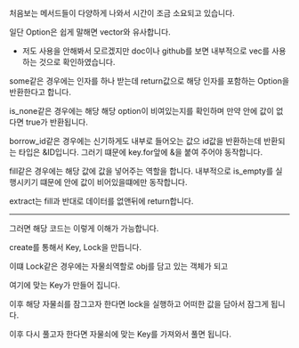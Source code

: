 처음보는 메서드들이 다양하게 나와서 시간이 조금 소요되고 있습니다.

일단 Option은 쉽게 말해면 vector와 유사합니다.

- 저도 사용을 안해봐서 모르겠지만 doc이나 github를 보면 내부적으로 vec를 사용하는 것으로 확인하였습니다.

some같은 경우에는 인자를 하나 받는데 return값으로 해당 인자를 포함하는 Option을 반환한다고 합니다.

is_none같은 경우에는 해당 해당 option이 비여있는지를 확인하며 만약 안에 값이 없다면 true가 반환됩니다.

borrow_id같은 경우에는 신기하게도 내부로 들어오는 값으 id값을 반환하는데 반환되는 타입은 &ID입니다.
그러기 떄문에 key.for앞에 &을 붙여 주어야 동작합니다.

fill같은 경우에는 해당 값에 값을 넣어주는 역할을 합니다.
내부적으로 is_empty를 실행시키기 떄문에 안에 값이 비어있을떄에만 동작합니다.

extract는 fill과 반대로 데이터를 없앤뒤에 return합니다.

---

그러면 해당 코드는 이렇게 이해가 가능합니다.

create를 통해서 Key, Lock을 만듭니다.

이떄 Lock같은 경우에는 자물쇠역할로 obj를 담고 있는 객체가 되고

여기에 맞는 Key가 만들어 집니다.

이후 해당 자물쇠를 잠그고자 한다면 lock을 실행하고 어떠한 값을 담아서 잠그게 됩니다.

이후 다시 풀고자 한다면 자물쇠에 맞는 Key를 가져와서 풀면 됩니다.
